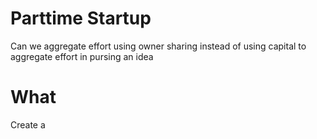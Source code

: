 # Parttime Startup 

Can we aggregate effort using owner sharing instead of using capital to aggregate effort in pursing an idea

# What

Create a 



